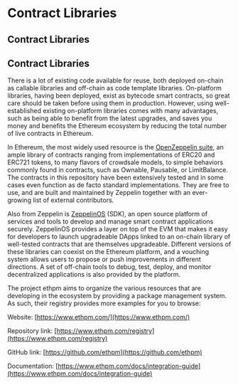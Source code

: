 # Contract Libraries

## Contract Libraries

## Contract Libraries

There is a lot of existing code available for reuse, both deployed on-chain as callable libraries and off-chain as code template libraries. On-platform libraries, having been deployed, exist as bytecode smart contracts, so great care should be taken before using them in production. However, using well-established existing on-platform libraries comes with many advantages, such as being able to benefit from the latest upgrades, and saves you money and benefits the Ethereum ecosystem by reducing the total number of live contracts in Ethereum.

In Ethereum, the most widely used resource is the [OpenZeppelin suite](https://openzeppelin.org/), an ample library of contracts ranging from implementations of ERC20 and ERC721 tokens, to many flavors of crowdsale models, to simple behaviors commonly found in contracts, such as Ownable, Pausable, or LimitBalance. The contracts in this repository have been extensively tested and in some cases even function as de facto standard implementations. They are free to use, and are built and maintained by Zeppelin together with an ever-growing list of external contributors.

Also from Zeppelin is [ZeppelinOS](https://openzeppelin.com/sdk/) \(SDK\), an open source platform of services and tools to develop and manage smart contract applications securely. ZeppelinOS provides a layer on top of the EVM that makes it easy for developers to launch upgradeable DApps linked to an on-chain library of well-tested contracts that are themselves upgradeable. Different versions of these libraries can coexist on the Ethereum platform, and a vouching system allows users to propose or push improvements in different directions. A set of off-chain tools to debug, test, deploy, and monitor decentralized applications is also provided by the platform.

The project ethpm aims to organize the various resources that are developing in the ecosystem by providing a package management system. As such, their registry provides more examples for you to browse:

Website: [https://www.ethpm.com/](https://www.ethpm.com/)

Repository link: [https://www.ethpm.com/registry](https://www.ethpm.com/registry)

GitHub link: [https://github.com/ethpm](https://github.com/ethpm)

Documentation: [https://www.ethpm.com/docs/integration-guide](https://www.ethpm.com/docs/integration-guide)

